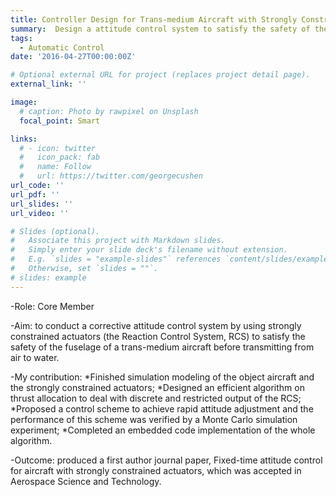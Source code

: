 ```yaml
---
title: Controller Design for Trans-medium Aircraft with Strongly Constrained Actuators
summary:  Design a attitude control system to satisfy the safety of the fuselage of a trans-medium aircraft
tags:
  - Automatic Control
date: '2016-04-27T00:00:00Z'

# Optional external URL for project (replaces project detail page).
external_link: ''

image:
  # caption: Photo by rawpixel on Unsplash
  focal_point: Smart

links:
  # - icon: twitter
  #   icon_pack: fab
  #   name: Follow
  #   url: https://twitter.com/georgecushen
url_code: ''
url_pdf: ''
url_slides: ''
url_video: ''

# Slides (optional).
#   Associate this project with Markdown slides.
#   Simply enter your slide deck's filename without extension.
#   E.g. `slides = "example-slides"` references `content/slides/example-slides.md`.
#   Otherwise, set `slides = ""`.
# slides: example
---
```


-Role: Core Member

-Aim: to conduct a corrective attitude control system by using strongly constrained  actuators (the Reaction Control System, RCS) to satisfy the safety of the fuselage of a trans-medium aircraft before transmitting from air to water.

-My contribution:
*Finished simulation modeling of the object aircraft and the strongly constrained actuators;
*Designed an efficient algorithm on thrust allocation to deal with discrete and restricted output of the RCS;
*Proposed a control scheme to achieve rapid attitude adjustment and the performance of this scheme was verified by a Monte Carlo simulation experiment;
*Completed an embedded code implementation of the whole algorithm.

-Outcome: produced a first author journal paper, Fixed-time attitude control for aircraft with strongly constrained actuators, which was accepted in Aerospace Science and Technology. 

